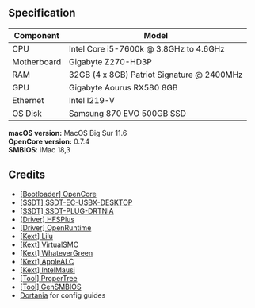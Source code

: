 ## Specification| **Component** | **Model** || ------------- | --------- || CPU | Intel Core i5-7600k @ 3.8GHz to 4.6GHz || Motherboard | Gigabyte Z270-HD3P || RAM | 32GB (4 x 8GB) Patriot Signature  @ 2400MHz || GPU | Gigabyte Aourus RX580 8GB || Ethernet | Intel I219-V || OS Disk | Samsung 870 EVO 500GB SSD |**macOS version:** MacOS Big Sur  11.6  **OpenCore version:** 0.7.4  **SMBIOS**: iMac 18,3## Credits - [[Bootloader] OpenCore](https://github.com/acidanthera/OpenCorePkg) - [[SSDT] SSDT-EC-USBX-DESKTOP](https://github.com/dortania/Getting-Started-With-ACPI/blob/master/extra-files/compiled/SSDT-EC-USBX-DESKTOP.aml) - [[SSDT] SSDT-PLUG-DRTNIA](https://github.com/dortania/Getting-Started-With-ACPI/blob/master/extra-files/compiled/SSDT-PLUG-DRTNIA.aml) - [[Driver] HFSPlus](https://github.com/acidanthera/OcBinaryData/blob/master/Drivers/HfsPlus.efi) - [[Driver] OpenRuntime](https://github.com/acidanthera/OpenCorePkg) - [[Kext] Lilu](https://github.com/acidanthera/Lilu) - [[Kext] VirtualSMC](https://github.com/acidanthera/VirtualSMC) - [[Kext] WhateverGreen](https://github.com/acidanthera/WhateverGreen) - [[Kext] AppleALC](https://github.com/acidanthera/AppleALC) - [[Kext] IntelMausi](https://github.com/acidanthera/IntelMausi/releases) - [[Tool] ProperTree](https://github.com/corpnewt/ProperTree) - [[Tool] GenSMBIOS](https://github.com/corpnewt/GenSMBIOS)  - [Dortania](https://dortania.github.io/) for config guides